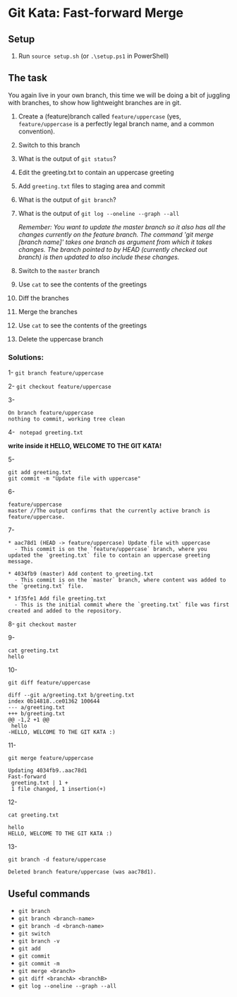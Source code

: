 # Git Kata: Fast-forward Merge

## Setup

1. Run `source setup.sh` (or `.\setup.ps1` in PowerShell)

## The task

You again live in your own branch, this time we will be doing a bit of juggling with branches, to show how lightweight branches are in git.

1. Create a (feature)branch called `feature/uppercase` (yes, `feature/uppercase` is a perfectly legal branch name, and a common convention).
2. Switch to this branch
3. What is the output of `git status`?
4. Edit the greeting.txt to contain an uppercase greeting
5. Add `greeting.txt` files to staging area and commit
6. What is the output of `git branch`?
7. What is the output of `git log --oneline --graph --all`

   *Remember: You want to update the master branch so it also has all the changes currently on the feature branch. The command 'git merge [branch name]' takes one branch as argument from which it takes changes. The branch pointed to by HEAD (currently checked out branch) is then updated to also include these changes.*

8. Switch to the `master` branch
9. Use `cat` to see the contents of the greetings
10. Diff the branches
11. Merge the branches
12. Use `cat` to see the contents of the greetings
13. Delete the uppercase branch

### Solutions:

1- `git branch feature/uppercase`

2- `git checkout feature/uppercase`

3- 
```
On branch feature/uppercase
nothing to commit, working tree clean
```
4- ` notepad greeting.txt`

**write inside it HELLO, WELCOME TO THE GIT KATA!**

5- 
```
git add greeting.txt
git commit -m "Update file with uppercase"
```
6- 
```
feature/uppercase 
master //The output confirms that the currently active branch is feature/uppercase.
```
7-
```
* aac78d1 (HEAD -> feature/uppercase) Update file with uppercase
  - This commit is on the `feature/uppercase` branch, where you updated the `greeting.txt` file to contain an uppercase greeting message.

* 4034fb9 (master) Add content to greeting.txt
  - This commit is on the `master` branch, where content was added to the `greeting.txt` file.

* 1f35fe1 Add file greeting.txt
  - This is the initial commit where the `greeting.txt` file was first created and added to the repository.

```

8- `git checkout master`

9-
``` 
cat greeting.txt 
hello
```
10- 

`git diff feature/uppercase`
```
diff --git a/greeting.txt b/greeting.txt
index 0b14818..ce01362 100644
--- a/greeting.txt
+++ b/greeting.txt
@@ -1,2 +1 @@
 hello
-HELLO, WELCOME TO THE GIT KATA :)
```
11-

`git merge feature/uppercase`
```
Updating 4034fb9..aac78d1
Fast-forward
 greeting.txt | 1 +
 1 file changed, 1 insertion(+)
```
12-

`cat greeting.txt`
```
hello
HELLO, WELCOME TO THE GIT KATA :)
```

13-

`git branch -d feature/uppercase`

`Deleted branch feature/uppercase (was aac78d1).`


## Useful commands

- `git branch`
- `git branch <branch-name>`
- `git branch -d <branch-name>`
- `git switch`
- `git branch -v`
- `git add`
- `git commit`
- `git commit -m`
- `git merge <branch>`
- `git diff <branchA> <branchB>`
- `git log --oneline --graph --all`

